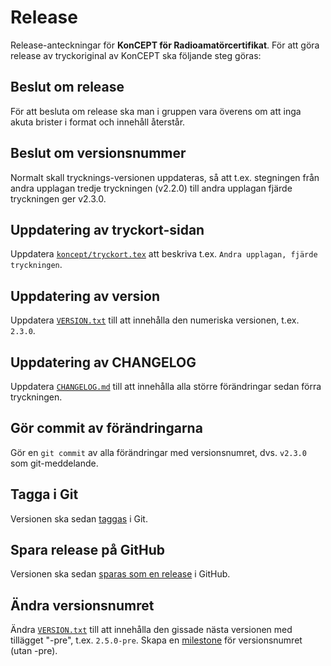 # Release

Release-anteckningar för **KonCEPT för Radioamatörcertifikat**. För att göra
release av tryckoriginal av KonCEPT ska följande steg göras:

## Beslut om release

För att besluta om release ska man i gruppen vara överens om att inga akuta
brister i format och innehåll återstår.

## Beslut om versionsnummer

Normalt skall trycknings-versionen uppdateras, så att t.ex. stegningen från
andra upplagan tredje tryckningen (v2.2.0) till andra upplagan fjärde
tryckningen ger v2.3.0.

## Uppdatering av tryckort-sidan

Uppdatera [`koncept/tryckort.tex`](koncept/tryckort.tex) att beskriva t.ex. `Andra upplagan, fjärde tryckningen`.

## Uppdatering av version

Uppdatera [`VERSION.txt`](VERSION.txt) till att innehålla den numeriska versionen, t.ex. `2.3.0`.

## Uppdatering av CHANGELOG

Uppdatera [`CHANGELOG.md`](CHANGELOG.md) till att innehålla alla större förändringar sedan förra
tryckningen.

## Gör commit av förändringarna

Gör en `git commit` av alla förändringar med versionsnumret, dvs. `v2.3.0` som
git-meddelande.

## Tagga i Git

Versionen ska sedan [taggas](https://github.com/SverigesSandareamatorer/SSA-Akademin/tags) i Git.

## Spara release på GitHub

Versionen ska sedan [sparas som en release](https://github.com/SverigesSandareamatorer/SSA-Akademin/releases/new) i GitHub.

## Ändra versionsnumret

Ändra [`VERSION.txt`](VERSION.txt) till att innehålla den gissade nästa versionen med tillägget "-pre", t.ex. `2.5.0-pre`.
Skapa en [milestone](https://github.com/SverigesSandareamatorer/SSA-Akademin/milestones) för versionsnumret (utan -pre).
